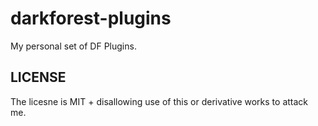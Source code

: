 # darkforest-plugins
My personal set of DF Plugins. 

## LICENSE
The licesne is MIT + disallowing use of this or derivative works to attack me.
